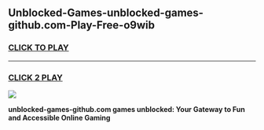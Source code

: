 
## Unblocked-Games-unblocked-games-github.com-Play-Free-o9wib
<h3>
<a href="https://premium76.site?title=unblocked-games-github.com&ref=22A">CLICK TO PLAY</a></h3>
<hr>

<h3>
<a href="https://premium76.site?title=unblocked-games-github.com&ref=22A">CLICK 2 PLAY</a>
  
</h3>

<a href="https://premium76.site?title=unblocked-games-github.com&ref=22A"><img src="https://clearcache.store/games.png"></a>


**unblocked-games-github.com games unblocked: Your Gateway to Fun and Accessible Online Gaming**
